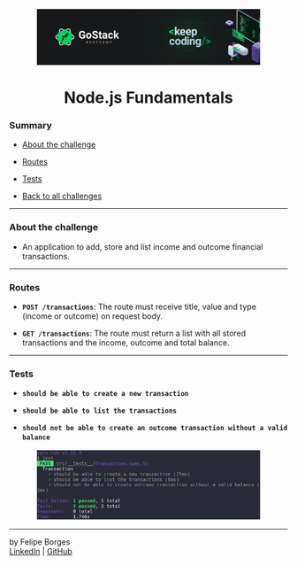 <div align="center">
	<a href="https://rocketseat.com.br/gostack" target="_blank">
		<img src="../.github/gostackimg.png" alt="Logo" style="max-width:80%"/>
	</a>
</div>

<div align="center">
	<h1>Node.js Fundamentals</h1>
</div>

### Summary

- [About the challenge](#about-the-challenge)

- [Routes](#Routes)

- [Tests](#Tests)

- [Back to all challenges](https://github.com/felipejsborges/gostack_bootcamp_challenges#gostack-bootcamp-challenges-)
<hr>

### About the challenge

- An application to add, store and list income and outcome financial transactions.
<hr>

### Routes

- **`POST /transactions`**: The route must receive title, value and type (income or outcome) on request body.

- **`GET /transactions`**: The route must return a list with all stored transactions and the income, outcome and total balance.
<hr>

### Tests

- **`should be able to create a new transaction`**

- **`should be able to list the transactions`**

- **`should not be able to create an outcome transaction without a valid balance`**

<div align="center" style="margin-top: 16px;">	
	<img src="./.github/tests.png" alt="tests" style="max-width:80%"/>
</div>
<hr>

by Felipe Borges<br>
[LinkedIn](https://www.linkedin.com/in/felipejsborges) | [GitHub](https://github.com/felipejsborges)
